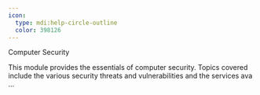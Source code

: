 ```yaml
---
icon:
  type: mdi:help-circle-outline
  color: 398126
---
```

Computer Security

This module provides the essentials of computer security. Topics covered include the various security threats and vulnerabilities and the services ava ... 
